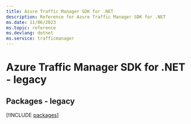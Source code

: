 ```yaml
---
title: Azure Traffic Manager SDK for .NET
description: Reference for Azure Traffic Manager SDK for .NET
ms.date: 11/06/2023
ms.topic: reference
ms.devlang: dotnet
ms.service: trafficmanager
---
```

# Azure Traffic Manager SDK for .NET - legacy
## Packages - legacy
[!INCLUDE [packages](traffic-manager-index.md)]
